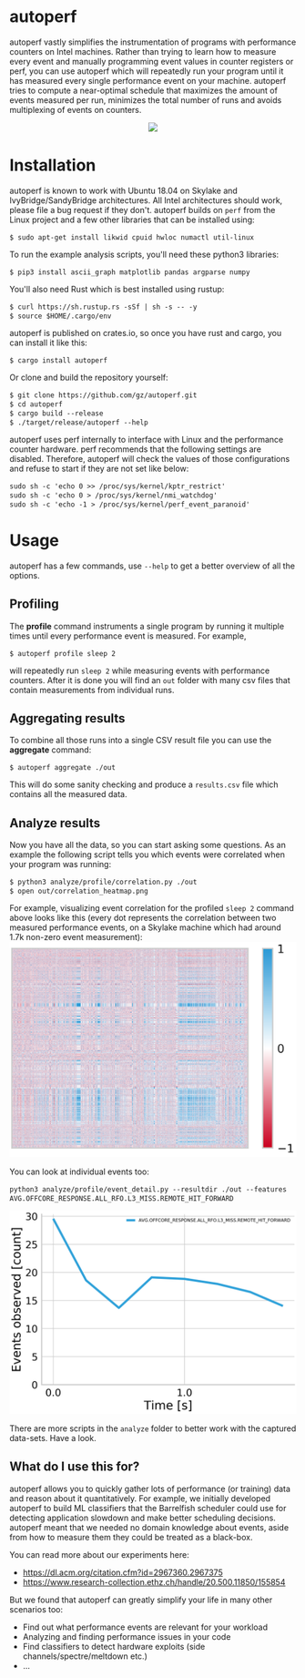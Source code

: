 # autoperf

autoperf vastly simplifies the instrumentation of programs with performance
counters on Intel machines. Rather than trying to learn how to measure every
event and manually programming event values in counter registers or perf, you
can use autoperf which will repeatedly run your program until it has measured
every single performance event on your machine. autoperf tries to compute a
near-optimal schedule that maximizes the amount of events measured per run,
minimizes the total number of runs and avoids multiplexing of events on
counters.

<p align="center">
    <img src="https://gz.github.io/autoperf/doc/intro.svg">
</p>

# Installation

autoperf is known to work with Ubuntu 18.04 on Skylake and
IvyBridge/SandyBridge architectures. All Intel architectures should work,
please file a bug request if they don't. autoperf builds on `perf` from the
Linux project and a few other libraries that can be installed using:

```
$ sudo apt-get install likwid cpuid hwloc numactl util-linux
```

To run the example analysis scripts, you'll need these python3 libraries:
```
$ pip3 install ascii_graph matplotlib pandas argparse numpy
```

You'll also need Rust which is best installed using rustup:
```
$ curl https://sh.rustup.rs -sSf | sh -s -- -y
$ source $HOME/.cargo/env
```

autoperf is published on crates.io, so once you have rust and cargo, you can
install it like this:
```
$ cargo install autoperf
```

Or clone and build the repository yourself:
```
$ git clone https://github.com/gz/autoperf.git
$ cd autoperf
$ cargo build --release
$ ./target/release/autoperf --help
```

autoperf uses perf internally to interface with Linux and the performance
counter hardware. perf recommends that the following settings are disabled.
Therefore, autoperf will check the values of those configurations and refuse to
start if they are not set like below:
```
sudo sh -c 'echo 0 >> /proc/sys/kernel/kptr_restrict'
sudo sh -c 'echo 0 > /proc/sys/kernel/nmi_watchdog'
sudo sh -c 'echo -1 > /proc/sys/kernel/perf_event_paranoid'
```

# Usage

autoperf has a few commands, use `--help` to get a better overview of all the
options.

## Profiling

The **profile** command instruments a single program by running it multiple times
until every performance event is measured. For example,
```
$ autoperf profile sleep 2
```
will repeatedly run `sleep 2` while measuring events with performance
counters. After it is done you will find an `out` folder with many csv files
that contain measurements from individual runs.

## Aggregating results

To combine all those runs into a single CSV result file you can use the
**aggregate** command: 
```
$ autoperf aggregate ./out
``` 
This will do some sanity checking and produce a `results.csv` file which contains 
all the measured data.

## Analyze results

Now you have all the data, so you can start asking some questions. As an
example the following script tells you which events were correlated
when your program was running:

```
$ python3 analyze/profile/correlation.py ./out
$ open out/correlation_heatmap.png
```

For example, visualizing event correlation for the profiled `sleep 2` command
above looks like this (every dot represents the correlation between two
measured performance events, on a Skylake machine which had
around 1.7k non-zero event measurement):
![Correlation Heatmap](/doc/correlation_heatmap.png)

You can look at individual events too:
```
python3 analyze/profile/event_detail.py --resultdir ./out --features AVG.OFFCORE_RESPONSE.ALL_RFO.L3_MISS.REMOTE_HIT_FORWARD
```
![Plot events](/doc/perf_event_plot.png)

There are more scripts in the `analyze` folder to better work with the captured data-sets. Have a look.

## What do I use this for?

autoperf allows you to quickly gather lots of performance (or training) data and
reason about it quantitatively. For example, we initially developed autoperf to
build ML classifiers that the Barrelfish scheduler could use for detecting
application slowdown and make better scheduling decisions. autoperf meant that
we needed no domain knowledge about events, aside from how to measure them they
could be treated as a black-box.

You can read more about our experiments here:

* https://dl.acm.org/citation.cfm?id=2967360.2967375 
* https://www.research-collection.ethz.ch/handle/20.500.11850/155854

But we found that autoperf can greatly simplify your life in many other scenarios too:
 * Find out what performance events are relevant for your workload
 * Analyzing and finding performance issues in your code
 * Find classifiers to detect hardware exploits (side channels/spectre/meltdown etc.)
 * ...
